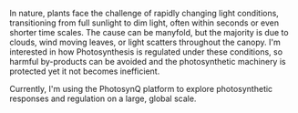 In nature, plants face the challenge of rapidly changing light conditions, transitioning from full sunlight to dim light, often within seconds or even shorter time scales. The cause can be manyfold, but the majority is due to clouds, wind moving leaves, or light scatters throughout the canopy. I'm interested in how Photosynthesis is regulated under these conditions, so harmful by-products can be avoided and the photosynthetic machinery is protected yet it not becomes inefficient.

Currently, I'm using the PhotosynQ platform to explore photosynthetic responses and regulation on a large, global scale.